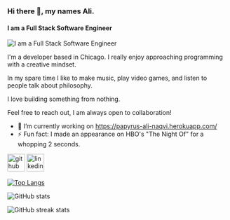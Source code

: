 ### Hi there 👋, my names Ali.
#### I am a Full Stack Software Engineer
![I am a Full Stack Software Engineer](https://lh3.googleusercontent.com/EXOHMMD-wXatpjRbYSMqr127gDCSmqxtQ9J5PoV38vJOu_MMKnC8N2EJXlIgq_z-iyDrqntQ25vfg6cNfhWQa7HOrKiHaig_ZxbFf4A=w600)

I'm a developer based in Chicago. I really enjoy approaching programming with a creative mindset. 

In my spare time I like to make music, play video games, and listen to people talk about philosophy.

I love building something from nothing.


Feel free to reach out, I am always open to collaboration!

- 🔭 I’m currently working on https://papyrus-ali-naqvi.herokuapp.com/ 
- ⚡ Fun fact: I made an appearance on HBO's "The Night Of" for a whopping 2 seconds. 


[<img src='https://cdn.jsdelivr.net/npm/simple-icons@3.0.1/icons/github.svg' alt='github' height='40'>](https://github.com/arn1215)  [<img src='https://cdn.jsdelivr.net/npm/simple-icons@3.0.1/icons/linkedin.svg' alt='linkedin' height='40'>](https://www.linkedin.com/in/ali-naqvi-251910226/)  

[![Top Langs](https://github-readme-stats.vercel.app/api/top-langs/?username=arn1215)](https://github.com/anuraghazra/github-readme-stats)

![GitHub stats](https://github-readme-stats.vercel.app/api?username=arn1215&show_icons=true&count_private=true)  

![GitHub streak stats](https://github-readme-streak-stats.herokuapp.com/?user=arn1215)  

